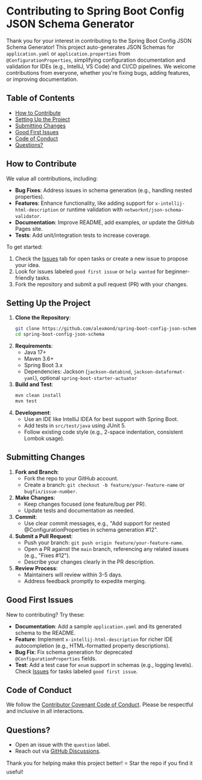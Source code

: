 # Contributing to Spring Boot Config JSON Schema Generator

Thank you for your interest in contributing to the Spring Boot Config JSON Schema Generator! This project auto-generates
JSON Schemas for `application.yaml` or `application.properties` from `@ConfigurationProperties`, simplifying
configuration documentation and validation for IDEs (e.g., IntelliJ, VS Code) and CI/CD pipelines. We welcome
contributions from everyone, whether you're fixing bugs, adding features, or improving documentation.

## Table of Contents

- [How to Contribute](#how-to-contribute)
- [Setting Up the Project](#setting-up-the-project)
- [Submitting Changes](#submitting-changes)
- [Good First Issues](#good-first-issues)
- [Code of Conduct](#code-of-conduct)
- [Questions?](#questions)

## How to Contribute

We value all contributions, including:

- **Bug Fixes**: Address issues in schema generation (e.g., handling nested properties).
- **Features**: Enhance functionality, like adding support for `x-intellij-html-description` or runtime validation with
  `networknt/json-schema-validator`.
- **Documentation**: Improve README, add examples, or update the GitHub Pages site.
- **Tests**: Add unit/integration tests to increase coverage.

To get started:

1. Check the [Issues](https://github.com/alexmond/spring-boot-config-json-schema/issues) tab for open tasks or create a
   new issue to propose your idea.
2. Look for issues labeled `good first issue` or `help wanted` for beginner-friendly tasks.
3. Fork the repository and submit a pull request (PR) with your changes.

## Setting Up the Project

1. **Clone the Repository**:
   ```bash
   git clone https://github.com/alexmond/spring-boot-config-json-schema.git
   cd spring-boot-config-json-schema
   ```
2. **Requirements**:
    - Java 17+
    - Maven 3.6+
    - Spring Boot 3.x
    - Dependencies: Jackson (`jackson-databind`, `jackson-dataformat-yaml`), optional `spring-boot-starter-actuator`
3. **Build and Test**:
   ```bash
   mvn clean install
   mvn test
   ```
4. **Development**:
    - Use an IDE like IntelliJ IDEA for best support with Spring Boot.
    - Add tests in `src/test/java` using JUnit 5.
    - Follow existing code style (e.g., 2-space indentation, consistent Lombok usage).

## Submitting Changes

1. **Fork and Branch**:
    - Fork the repo to your GitHub account.
    - Create a branch: `git checkout -b feature/your-feature-name` or `bugfix/issue-number`.
2. **Make Changes**:
    - Keep changes focused (one feature/bug per PR).
    - Update tests and documentation as needed.
3. **Commit**:
    - Use clear commit messages, e.g., "Add support for nested @ConfigurationProperties in schema generation #12".
4. **Submit a Pull Request**:
    - Push your branch: `git push origin feature/your-feature-name`.
    - Open a PR against the `main` branch, referencing any related issues (e.g., "Fixes #12").
    - Describe your changes clearly in the PR description.
5. **Review Process**:
    - Maintainers will review within 3-5 days.
    - Address feedback promptly to expedite merging.

## Good First Issues

New to contributing? Try these:

- **Documentation**: Add a sample `application.yaml` and its generated schema to the README.
- **Feature**: Implement `x-intellij-html-description` for richer IDE autocompletion (e.g., HTML-formatted property
  descriptions).
- **Bug Fix**: Fix schema generation for deprecated `@ConfigurationProperties` fields.
- **Test**: Add a test case for `enum` support in schemas (e.g., logging levels).
  Check [Issues](https://github.com/alexmond/spring-boot-config-json-schema/issues) for tasks labeled
  `good first issue`.

## Code of Conduct

We follow
the [Contributor Covenant Code of Conduct](https://www.contributor-covenant.org/version/2/0/code_of_conduct.html).
Please be respectful and inclusive in all interactions.

## Questions?

- Open an issue with the `question` label.
- Reach out via [GitHub Discussions](https://github.com/alexmond/spring-boot-config-json-schema/discussions).

Thank you for helping make this project better! ⭐ Star the repo if you find it useful!